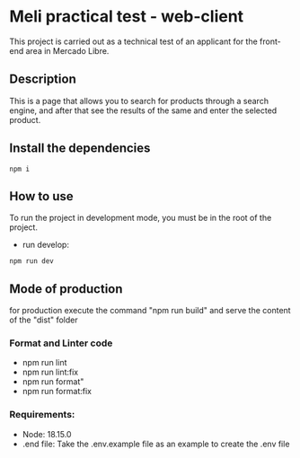 # Meli practical test - web-client

This project is carried out as a technical test of an applicant for the front-end area in Mercado Libre.

## Description

This is a page that allows you to search for products through a search engine, and after that see the results of the same and enter the selected product.

## Install the dependencies

```
npm i
```

## How to use

To run the project in development mode, you must be in the root of the project.

* run develop:

```
npm run dev
```

## Mode of production

for production execute the command "npm run build" and serve the content of the "dist" folder

### Format and Linter code

  *  npm run lint
  *  npm run lint:fix
  *  npm run format"
  *  npm run format:fix


### Requirements:

* Node: 18.15.0
* .end file: Take the .env.example file as an example to create the .env file
